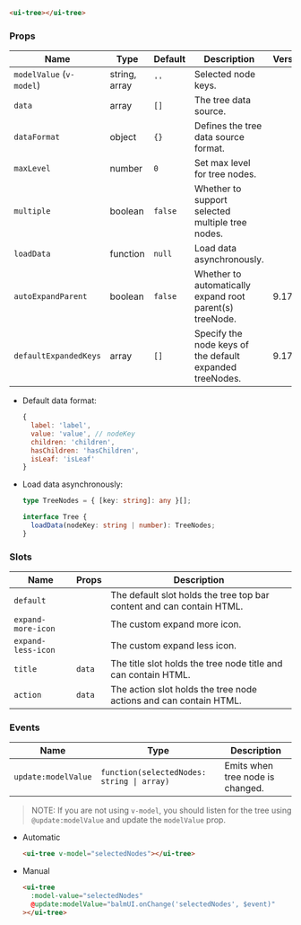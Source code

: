 ```html
<ui-tree></ui-tree>
```

### Props

| Name                     | Type          | Default | Description                                              | Version |
| ------------------------ | ------------- | ------- | -------------------------------------------------------- | ------- |
| `modelValue` (`v-model`) | string, array | `''`    | Selected node keys.                                      |         |
| `data`                   | array         | `[]`    | The tree data source.                                    |         |
| `dataFormat`             | object        | `{}`    | Defines the tree data source format.                     |         |
| `maxLevel`               | number        | `0`     | Set max level for tree nodes.                            |         |
| `multiple`               | boolean       | `false` | Whether to support selected multiple tree nodes.         |         |
| `loadData`               | function      | `null`  | Load data asynchronously.                                |         |
| `autoExpandParent`       | boolean       | `false` | Whether to automatically expand root parent(s) treeNode. | 9.17.0  |
| `defaultExpandedKeys`    | array         | `[]`    | Specify the node keys of the default expanded treeNodes. | 9.17.0  |

- Default data format:

  ```js
  {
    label: 'label',
    value: 'value', // nodeKey
    children: 'children',
    hasChildren: 'hasChildren',
    isLeaf: 'isLeaf'
  }
  ```

- Load data asynchronously:

  ```ts
  type TreeNodes = { [key: string]: any }[];

  interface Tree {
    loadData(nodeKey: string | number): TreeNodes;
  }
  ```

### Slots

| Name               | Props  | Description                                                           |
| ------------------ | ------ | --------------------------------------------------------------------- |
| `default`          |        | The default slot holds the tree top bar content and can contain HTML. |
| `expand-more-icon` |        | The custom expand more icon.                                          |
| `expand-less-icon` |        | The custom expand less icon.                                          |
| `title`            | `data` | The title slot holds the tree node title and can contain HTML.        |
| `action`           | `data` | The action slot holds the tree node actions and can contain HTML.     |

### Events

| Name                | Type                                       | Description                      |
| ------------------- | ------------------------------------------ | -------------------------------- |
| `update:modelValue` | `function(selectedNodes: string \| array)` | Emits when tree node is changed. |

> NOTE: If you are not using `v-model`, you should listen for the tree using `@update:modelValue` and update the `modelValue` prop.

- Automatic

  ```html
  <ui-tree v-model="selectedNodes"></ui-tree>
  ```

- Manual

  ```html
  <ui-tree
    :model-value="selectedNodes"
    @update:modelValue="balmUI.onChange('selectedNodes', $event)"
  ></ui-tree>
  ```

